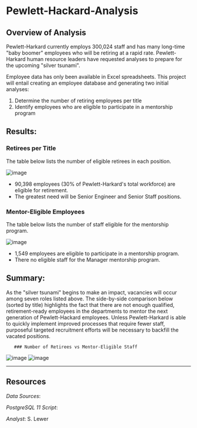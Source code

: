 # Pewlett-Hackard-Analysis

## Overview of Analysis
Pewlett-Harkard currently employs 300,024 staff and has many long-time "baby boomer" employees who will be retiring at a rapid rate.  Pewlett-Harkard human resource leaders have requested analyses to prepare for the upcoming "silver tsunami".  

Employee data has only been available in Excel spreadsheets.  This project will entail creating an employee database and generating two initial analyses:

1. Determine the number of retiring employees per title
1. Identify employees who are eligible to participate in a mentorship program

## Results:

  ### Retirees per Title
  The table below lists the number of eligible retirees in each position.
     
   ![image](https://user-images.githubusercontent.com/90986041/139514205-46ef53a3-9826-488d-9acf-c4b7dc3ac25c.png)

* 90,398 employees (30% of Pewlett-Harkard's total workforce) are eligible for retirement.
* The greatest need will be Senior Engineer and Senior Staff positions.
    
 ### Mentor-Eligible Employees
 The table below lists the number of staff eligible for the mentorship program.
  
  ![image](https://user-images.githubusercontent.com/90986041/139514758-210079ba-4065-4f63-8a43-f40902f9d771.png)

* 1,549 employees are eligible to participate in a mentorship program.
* There no eligible staff for the Manager mentorship program.
  
## Summary:
As the "silver tsunami" begins to make an impact, vacancies will occur among seven roles listed above.  The side-by-side comparison below (sorted by title) highlights the fact that there are not enough qualified, retirement-ready employees in the departments to mentor the next generation of Pewlett-Hackard employees.  Unless Pewlett-Harkard is able to quickly implement improved processes that require fewer staff, purposeful targeted recruitment efforts will be necessary to backfill the vacated positions.

       ### Number of Retirees vs Mentor-Eligible Staff

![image](https://user-images.githubusercontent.com/90986041/139515294-97e57e37-efb2-4a2a-83b2-e3a85dafcf91.png)
![image](https://user-images.githubusercontent.com/90986041/139515329-f8a8b828-70a5-4b8f-a535-30ae90cf7046.png)

 ___
## Resources
_Data Sources_: 

_PostgreSQL 11 Script_: 

_Analyst_: S. Lewer
